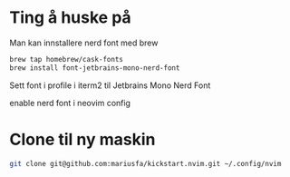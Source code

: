 # Ting å huske på

Man kan innstallere nerd font med brew
```bash
brew tap homebrew/cask-fonts
brew install font-jetbrains-mono-nerd-font
```


Sett font i profile i iterm2 til Jetbrains Mono Nerd Font


enable nerd font i neovim config

# Clone til ny maskin

```bash
git clone git@github.com:mariusfa/kickstart.nvim.git ~/.config/nvim
```

